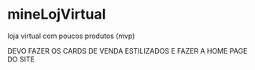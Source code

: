 # mineLojVirtual
loja virtual com poucos produtos (mvp)

DEVO FAZER OS CARDS DE VENDA ESTILIZADOS E FAZER A HOME PAGE DO SITE 
